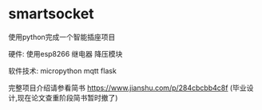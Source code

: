 # smartsocket
使用python完成一个智能插座项目


硬件:
使用esp8266 继电器 降压模块

软件技术:
micropython mqtt flask

完整项目介绍请参看简书 https://www.jianshu.com/p/284cbcbb4c8f
(毕业设计,现在论文查重阶段简书暂时撤了)
